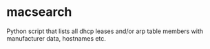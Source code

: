 # macsearch
Python script that lists all dhcp leases and/or arp table members with manufacturer data, hostnames etc.
